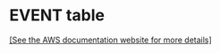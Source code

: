 # EVENT table<a name="r_eventtable"></a>

[\[See the AWS documentation website for more details\]](http://docs.aws.amazon.com/redshift/latest/dg/r_eventtable.html)